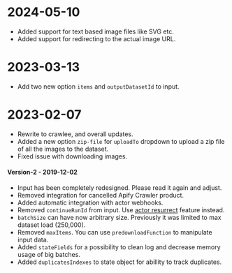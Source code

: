 # 2024-05-10

- Added support for text based image files like SVG etc.
- Added support for redirecting to the actual image URL.

# 2023-03-13

- Add two new option `items` and `outputDatasetId` to input.

# 2023-02-07

- Rewrite to crawlee, and overall updates.
- Added a new option `zip-file` for `uploadTo` dropdown to upload a zip file of all the images to the dataset.
- Fixed issue with downloading images.

#### Version-2 - 2019-12-02

- Input has been completely redesigned. Please read it again and adjust.
- Removed integration for cancelled Apify Crawler product.
- Added automatic integration with actor webhooks.
- Removed `continueRunId` from input. Use [actor resurrect](https://apify.com/docs/actor#run-resurrect) feature instead.
- `batchSize` can have now arbitrary size. Previously it was limited to max dataset load (250,000).
- Removed `maxItems`. You can use `predownloadFunction` to manipulate input data.
- Added `stateFields` for a possibility to clean log and decrease memory usage of big batches.
- Added `duplicatesIndexes` to state object for abillity to track duplicates.
